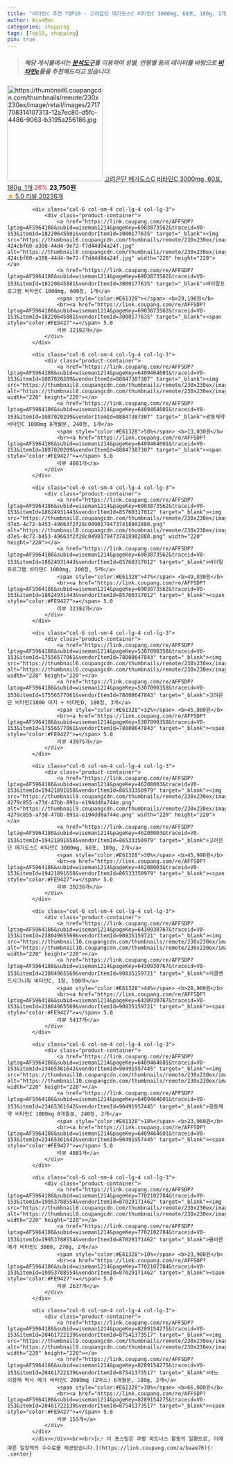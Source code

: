 ```yaml
---
title: "비타민c 추천 TOP10 - 고려은단 메가도스C 비타민C 3000mg, 60포, 180g, 1개"
author: WiseMan
categories: shopping
tags: [Top10, shopping]
pin: true
---
```


> ##### 해당 게시물에서는 [**분석도구**](https://itemscout.io/)를 이용하여 **성별**, **연령별** 등의 데이터를 바탕으로 [**비타민c**](https://link.coupang.com/a/baae76)들을 추천해드리고 있습니다.
<div class="container"><div class="row">
            <div class="col-6 col-sm-4 col-lg-4 col-lg-3">
                <div class="product-container">
                    <a href="https://link.coupang.com/re/AFFSDP?lptag=AF5964186&subid=wiseman1214&pageKey=46208003&traceid=V0-153&itemId=18240724003&vendorItemId=85387691552" target="_blank"><img src="https://thumbnail6.coupangcdn.com/thumbnails/remote/230x230ex/image/retail/images/2717708314107313-12a7ec80-d5fc-4486-9063-b3195a256186.jpg" alt="https://thumbnail6.coupangcdn.com/thumbnails/remote/230x230ex/image/retail/images/2717708314107313-12a7ec80-d5fc-4486-9063-b3195a256186.jpg" width="220" height="220"></a>
                    <a href="https://link.coupang.com/re/AFFSDP?lptag=AF5964186&subid=wiseman1214&pageKey=46208003&traceid=V0-153&itemId=18240724003&vendorItemId=85387691552" target="_blank">고려은단 메가도스C 비타민C 3000mg, 60포, 180g, 1개</a>
                    <span style="color:#E61328">26%</span> <b>23,750원</b>
                    <br><a href="https://link.coupang.com/re/AFFSDP?lptag=AF5964186&subid=wiseman1214&pageKey=46208003&traceid=V0-153&itemId=18240724003&vendorItemId=85387691552" target="_blank"><span style="color:#FE9427">★</span> 5.0
                    리뷰 20236개</a>
                </div>
            </div>
            
            <div class="col-6 col-sm-4 col-lg-4 col-lg-3">
                <div class="product-container">
                    <a href="https://link.coupang.com/re/AFFSDP?lptag=AF5964186&subid=wiseman1214&pageKey=6903873562&traceid=V0-153&itemId=18220645881&vendorItemId=3000177635" target="_blank"><img src="https://thumbnail6.coupangcdn.com/thumbnails/remote/230x230ex/image/retail/images/6323339430818543-424cbf60-a308-44d4-9e72-f7d44d94a24f.jpg" alt="https://thumbnail6.coupangcdn.com/thumbnails/remote/230x230ex/image/retail/images/6323339430818543-424cbf60-a308-44d4-9e72-f7d44d94a24f.jpg" width="220" height="220"></a>
                    <a href="https://link.coupang.com/re/AFFSDP?lptag=AF5964186&subid=wiseman1214&pageKey=6903873562&traceid=V0-153&itemId=18220645881&vendorItemId=3000177635" target="_blank">바이탈프로그램 비타민C 1000mg, 600정, 1개</a>
                    <span style="color:#E61328"></span> <b>29,190원</b>
                    <br><a href="https://link.coupang.com/re/AFFSDP?lptag=AF5964186&subid=wiseman1214&pageKey=6903873562&traceid=V0-153&itemId=18220645881&vendorItemId=3000177635" target="_blank"><span style="color:#FE9427">★</span> 5.0
                    리뷰 32192개</a>
                </div>
            </div>
            
            <div class="col-6 col-sm-4 col-lg-4 col-lg-3">
                <div class="product-container">
                    <a href="https://link.coupang.com/re/AFFSDP?lptag=AF5964186&subid=wiseman1214&pageKey=6409464601&traceid=V0-153&itemId=1087020209&vendorItemId=88847387307" target="_blank"><img src="https://thumbnail8.coupangcdn.com/thumbnails/remote/230x230ex/image/vendor_inventory/282e/bb82ff4f9533a446d221e7d03eca42e50d28b1dcc5f632ae70f8606c078f.jpg" alt="https://thumbnail8.coupangcdn.com/thumbnails/remote/230x230ex/image/vendor_inventory/282e/bb82ff4f9533a446d221e7d03eca42e50d28b1dcc5f632ae70f8606c078f.jpg" width="220" height="220"></a>
                    <a href="https://link.coupang.com/re/AFFSDP?lptag=AF5964186&subid=wiseman1214&pageKey=6409464601&traceid=V0-153&itemId=1087020209&vendorItemId=88847387307" target="_blank">광동제약 비타민C 1000mg 8개월분, 240정, 1개</a>
                    <span style="color:#E61328">50%</span> <b>13,030원</b>
                    <br><a href="https://link.coupang.com/re/AFFSDP?lptag=AF5964186&subid=wiseman1214&pageKey=6409464601&traceid=V0-153&itemId=1087020209&vendorItemId=88847387307" target="_blank"><span style="color:#FE9427">★</span> 5.0
                    리뷰 4881개</a>
                </div>
            </div>
            
            <div class="col-6 col-sm-4 col-lg-4 col-lg-3">
                <div class="product-container">
                    <a href="https://link.coupang.com/re/AFFSDP?lptag=AF5964186&subid=wiseman1214&pageKey=6903873562&traceid=V0-153&itemId=18624931443&vendorItemId=85760317012" target="_blank"><img src="https://thumbnail8.coupangcdn.com/thumbnails/remote/230x230ex/image/retail/images/942599a2-d7e5-4c72-b453-49663f2f28c04901794737418902880.png" alt="https://thumbnail8.coupangcdn.com/thumbnails/remote/230x230ex/image/retail/images/942599a2-d7e5-4c72-b453-49663f2f28c04901794737418902880.png" width="220" height="220"></a>
                    <a href="https://link.coupang.com/re/AFFSDP?lptag=AF5964186&subid=wiseman1214&pageKey=6903873562&traceid=V0-153&itemId=18624931443&vendorItemId=85760317012" target="_blank">바이탈프로그램 비타민C 1000mg, 200정, 5개</a>
                    <span style="color:#E61328">47%</span> <b>49,830원</b>
                    <br><a href="https://link.coupang.com/re/AFFSDP?lptag=AF5964186&subid=wiseman1214&pageKey=6903873562&traceid=V0-153&itemId=18624931443&vendorItemId=85760317012" target="_blank"><span style="color:#FE9427">★</span> 5.0
                    리뷰 32192개</a>
                </div>
            </div>
            
            <div class="col-6 col-sm-4 col-lg-4 col-lg-3">
                <div class="product-container">
                    <a href="https://link.coupang.com/re/AFFSDP?lptag=AF5964186&subid=wiseman1214&pageKey=5307090358&traceid=V0-153&itemId=17556577061&vendorItemId=78008647843" target="_blank"><img src="https://thumbnail6.coupangcdn.com/thumbnails/remote/230x230ex/image/vendor_inventory/1905/c477a150a27a89eeee58b7dda22b7d7bc317216f141ab8b1d936395fb610.png" alt="https://thumbnail6.coupangcdn.com/thumbnails/remote/230x230ex/image/vendor_inventory/1905/c477a150a27a89eeee58b7dda22b7d7bc317216f141ab8b1d936395fb610.png" width="220" height="220"></a>
                    <a href="https://link.coupang.com/re/AFFSDP?lptag=AF5964186&subid=wiseman1214&pageKey=5307090358&traceid=V0-153&itemId=17556577061&vendorItemId=78008647843" target="_blank">고려은단 비타민C1000 이지 + 비타민D, 180정, 3개</a>
                    <span style="color:#E61328">32%</span> <b>45,800원</b>
                    <br><a href="https://link.coupang.com/re/AFFSDP?lptag=AF5964186&subid=wiseman1214&pageKey=5307090358&traceid=V0-153&itemId=17556577061&vendorItemId=78008647843" target="_blank"><span style="color:#FE9427">★</span> 5.0
                    리뷰 43975개</a>
                </div>
            </div>
            
            <div class="col-6 col-sm-4 col-lg-4 col-lg-3">
                <div class="product-container">
                    <a href="https://link.coupang.com/re/AFFSDP?lptag=AF5964186&subid=wiseman1214&pageKey=46208003&traceid=V0-153&itemId=19421891658&vendorItemId=86533350979" target="_blank"><img src="https://thumbnail9.coupangcdn.com/thumbnails/remote/230x230ex/image/retail/images/879432991466172-4279c855-a73d-47bb-891a-e194dd8a744e.png" alt="https://thumbnail9.coupangcdn.com/thumbnails/remote/230x230ex/image/retail/images/879432991466172-4279c855-a73d-47bb-891a-e194dd8a744e.png" width="220" height="220"></a>
                    <a href="https://link.coupang.com/re/AFFSDP?lptag=AF5964186&subid=wiseman1214&pageKey=46208003&traceid=V0-153&itemId=19421891658&vendorItemId=86533350979" target="_blank">고려은단 메가도스C 비타민C 3000mg, 60포, 180g, 2개</a>
                    <span style="color:#E61328">30%</span> <b>45,990원</b>
                    <br><a href="https://link.coupang.com/re/AFFSDP?lptag=AF5964186&subid=wiseman1214&pageKey=46208003&traceid=V0-153&itemId=19421891658&vendorItemId=86533350979" target="_blank"><span style="color:#FE9427">★</span> 5.0
                    리뷰 20236개</a>
                </div>
            </div>
            
            <div class="col-6 col-sm-4 col-lg-4 col-lg-3">
                <div class="product-container">
                    <a href="https://link.coupang.com/re/AFFSDP?lptag=AF5964186&subid=wiseman1214&pageKey=6430930767&traceid=V0-153&itemId=23804965569&vendorItemId=90835159721" target="_blank"><img src="https://thumbnail10.coupangcdn.com/thumbnails/remote/230x230ex/image/vendor_inventory/aadd/4851e9feffb853c4782e69cfd95de4116f7bade300a1043abf7cb442b391.png" alt="https://thumbnail10.coupangcdn.com/thumbnails/remote/230x230ex/image/vendor_inventory/aadd/4851e9feffb853c4782e69cfd95de4116f7bade300a1043abf7cb442b391.png" width="220" height="220"></a>
                    <a href="https://link.coupang.com/re/AFFSDP?lptag=AF5964186&subid=wiseman1214&pageKey=6430930767&traceid=V0-153&itemId=23804965569&vendorItemId=90835159721" target="_blank">커클랜드시그니춰 비타민C, 1정, 500개</a>
                    <span style="color:#E61328">44%</span> <b>20,900원</b>
                    <br><a href="https://link.coupang.com/re/AFFSDP?lptag=AF5964186&subid=wiseman1214&pageKey=6430930767&traceid=V0-153&itemId=23804965569&vendorItemId=90835159721" target="_blank"><span style="color:#FE9427">★</span> 5.0
                    리뷰 5417개</a>
                </div>
            </div>
            
            <div class="col-6 col-sm-4 col-lg-4 col-lg-3">
                <div class="product-container">
                    <a href="https://link.coupang.com/re/AFFSDP?lptag=AF5964186&subid=wiseman1214&pageKey=6409464601&traceid=V0-153&itemId=23465361642&vendorItemId=90491957445" target="_blank"><img src="https://thumbnail10.coupangcdn.com/thumbnails/remote/230x230ex/image/vendor_inventory/2059/b53783b5b47fc342b8db8152f4f69ed9635e9cd8a22e225cb64f4e1e31b9.png" alt="https://thumbnail10.coupangcdn.com/thumbnails/remote/230x230ex/image/vendor_inventory/2059/b53783b5b47fc342b8db8152f4f69ed9635e9cd8a22e225cb64f4e1e31b9.png" width="220" height="220"></a>
                    <a href="https://link.coupang.com/re/AFFSDP?lptag=AF5964186&subid=wiseman1214&pageKey=6409464601&traceid=V0-153&itemId=23465361642&vendorItemId=90491957445" target="_blank">광동제약 비타민C 1000mg 8개월분, 240정, 2개</a>
                    <span style="color:#E61328">18%</span> <b>23,960원</b>
                    <br><a href="https://link.coupang.com/re/AFFSDP?lptag=AF5964186&subid=wiseman1214&pageKey=6409464601&traceid=V0-153&itemId=23465361642&vendorItemId=90491957445" target="_blank"><span style="color:#FE9427">★</span> 5.0
                    리뷰 4881개</a>
                </div>
            </div>
            
            <div class="col-6 col-sm-4 col-lg-4 col-lg-3">
                <div class="product-container">
                    <a href="https://link.coupang.com/re/AFFSDP?lptag=AF5964186&subid=wiseman1214&pageKey=7702102784&traceid=V0-153&itemId=19953788554&vendorItemId=87029171462" target="_blank"><img src="https://thumbnail8.coupangcdn.com/thumbnails/remote/230x230ex/image/vendor_inventory/0d92/591804e683d1e5f6a2ad000d0a0f0ad4e1ed26ef23a78207676eeb65b527.jpg" alt="https://thumbnail8.coupangcdn.com/thumbnails/remote/230x230ex/image/vendor_inventory/0d92/591804e683d1e5f6a2ad000d0a0f0ad4e1ed26ef23a78207676eeb65b527.jpg" width="220" height="220"></a>
                    <a href="https://link.coupang.com/re/AFFSDP?lptag=AF5964186&subid=wiseman1214&pageKey=7702102784&traceid=V0-153&itemId=19953788554&vendorItemId=87029171462" target="_blank">올바른 메가 비타민C 3000, 270g, 2개</a>
                    <span style="color:#E61328">10%</span> <b>23,900원</b>
                    <br><a href="https://link.coupang.com/re/AFFSDP?lptag=AF5964186&subid=wiseman1214&pageKey=7702102784&traceid=V0-153&itemId=19953788554&vendorItemId=87029171462" target="_blank"><span style="color:#FE9427">★</span> 5.0
                    리뷰 2637개</a>
                </div>
            </div>
            
            <div class="col-6 col-sm-4 col-lg-4 col-lg-3">
                <div class="product-container">
                    <a href="https://link.coupang.com/re/AFFSDP?lptag=AF5964186&subid=wiseman1214&pageKey=8289154275&traceid=V0-153&itemId=20461722139&vendorItemId=87541373517" target="_blank"><img src="https://thumbnail9.coupangcdn.com/thumbnails/remote/230x230ex/image/vendor_inventory/4d17/807c54fcbcd3503d344f1f1bf4d15fe68e060036d76ef81dff355511f1a8.jpg" alt="https://thumbnail9.coupangcdn.com/thumbnails/remote/230x230ex/image/vendor_inventory/4d17/807c54fcbcd3503d344f1f1bf4d15fe68e060036d76ef81dff355511f1a8.jpg" width="220" height="220"></a>
                    <a href="https://link.coupang.com/re/AFFSDP?lptag=AF5964186&subid=wiseman1214&pageKey=8289154275&traceid=V0-153&itemId=20461722139&vendorItemId=87541373517" target="_blank">바노 이왕재 박사 메가 비타민C 2000mg (2박스) 6개월분, 180g, 2개</a>
                    <span style="color:#E61328">30%</span> <b>66,000원</b>
                    <br><a href="https://link.coupang.com/re/AFFSDP?lptag=AF5964186&subid=wiseman1214&pageKey=8289154275&traceid=V0-153&itemId=20461722139&vendorItemId=87541373517" target="_blank"><span style="color:#FE9427">★</span> 5.0
                    리뷰 155개</a>
                </div>
            </div>
            </div></div><br><br>[👉 이 포스팅은 쿠팡 파트너스 활동의 일환으로, 이에 따른 일정액의 수수료를 제공받습니다.](https://link.coupang.com/a/baae76){: .center}